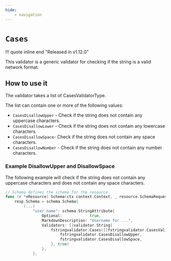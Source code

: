 ```yaml
---
hide:
    - navigation
---
```

# `Cases`

!!! quote inline end "Released in v1.12.0"

This validator is a generic validator for checking if the string is a valid network format.

## How to use it

The validator takes a list of CasesValidatorType.

The list can contain one or more of the following values:

* `CasesDisallowUpper` - Check if the string does not contain any uppercase characters.
* `CasesDisallowLower` - Check if the string does not contain any lowercase characters.
* `CasesDisallowSpace`- Check if the string does not contain any space characters.
* `CasesDisallowNumber` - Check if the string does not contain any number characters.

### Example DisallowUpper and DisallowSpace

The following example will check if the string does not contain any uppercase characters and does not contain any space characters.

```go
// Schema defines the schema for the resource.
func (r *xResource) Schema(ctx context.Context, _ resource.SchemaRequest, resp *resource.SchemaResponse) {
    resp.Schema = schema.Schema{
        (...)
            "user_name": schema.StringAttribute{
                Optional:            true,
                MarkdownDescription: "Username for ...",
                Validators: []validator.String{
                    fstringvalidator.Cases([]fstringvalidator.CasesValidatorType{
                        fstringvalidator.CasesDisallowUpper,
                        fstringvalidator.CasesDisallowSpace,
                    }, true)
                },
            },
```
